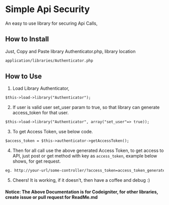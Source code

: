 # Simple Api Security

An easy to use library for securing Api Calls,

## How to Install

Just, Copy and Paste library Authenticator.php, library location

```html
application/libraries/Authenticator.php
```

## How to Use

  1) Load Library Authenticator,

  ```html
  $this->load->library("Authenticator");
  ```

  2) If user is valid user set_user param to true, so that library can generate access_token for that user.

  ```html
  $this->load->library("Authenticator", array("set_user"=> true));
  ```

  3) To get Access Token, use below code.

  ```html
  $access_token = $this->authenticator->getAccessToken();
  ```

  4) Then for all call use the above generated Access Token, to get access to API, just post or get method with key as `access_token`, example below shows, for get request.

  ```html
  eg. http://your-url/some-controller/?access_token=access_token_generated_at_step_3
  ```

  5) Cheers! It is working, if it doesn't, then have a coffee and debug :)

#### Notice: The Above Documentation is for Codeigniter, for other libraries, create issue or pull request for ReadMe.md
